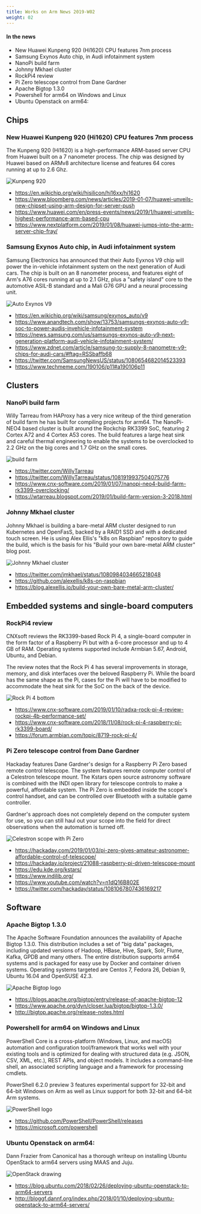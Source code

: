 ```yaml
---
title: Works on Arm News 2019-W02
weight: 02
---
```


#### In the news

* New Huawei Kunpeng 920 (Hi1620) CPU features 7nm process
* Samsung Exynos Auto chip, in Audi infotainment system
* NanoPi build farm
* Johnny Mkhael cluster
* RockPi4 review 
* Pi Zero telescope control from Dane Gardner
* Apache Bigtop 1.3.0
* Powershell for arm64 on Windows and Linux
* Ubuntu Openstack on arm64: 

## Chips

### New Huawei Kunpeng 920 (Hi1620) CPU features 7nm process

The Kunpeng 920 (Hi1620) is a high-performance ARM-based server CPU
from Huawei built on a 7 nanometer process. The chip was designed by Huawei 
based on ARMv8 architecture license and features 64 cores running
at up to 2.6 Ghz.

![Kunpeng 920](https://3s81si1s5ygj3mzby34dq6qf-wpengine.netdna-ssl.com/wp-content/uploads/2019/01/huawei-kunpeng-920-logo-bw.jpg)

* https://en.wikichip.org/wiki/hisilicon/hi16xx/hi1620
* https://www.bloomberg.com/news/articles/2019-01-07/huawei-unveils-new-chipset-using-arm-design-for-server-push
* https://www.huawei.com/en/press-events/news/2019/1/huawei-unveils-highest-performance-arm-based-cpu
* https://www.nextplatform.com/2019/01/08/huawei-jumps-into-the-arm-server-chip-fray/

### Samsung Exynos Auto chip, in Audi infotainment system

Samsung Electronics has announced that their Auto Eyxnos V9 chip will power
the in-vehicle infotainment system on the next generation of Audi cars.
The chip is built on an 8 nanometer process, and features eight
of Arm's A76 cores running at up to 2.1 GHz, plus a "safety island"
core to the automotive ASIL-B standard and a Mali G76 GPU and a
neural processing unit. 

![Auto Exynos V9](https://en.wikichip.org/w/images/thumb/1/16/exynos_auto_v9_%28front%29.png/400px-exynos_auto_v9_%28front%29.png)

* https://en.wikichip.org/wiki/samsung/exynos_auto/v9
* https://www.anandtech.com/show/13753/samsungs-exynos-auto-v9-soc-to-power-audis-invehicle-infotainment-system
* https://news.samsung.com/us/samsungs-exynos-auto-v9-next-generation-platform-audi-vehicle-infotainment-system/
* https://www.zdnet.com/article/samsung-to-supply-8-nanometre-v9-chips-for-audi-cars/#ftag=RSSbaffb68
* https://twitter.com/SamsungNewsUS/status/1080654682014523393
* https://www.techmeme.com/190106/p11#a190106p11

## Clusters

### NanoPi build farm

Willy Tarreau from HAProxy has a very nice writeup of the third
generation of build farm he has built for compiling projects for
arm64. The NanoPi-NEO4 based cluster is built around the Rockchip 
RK3399 SoC, featuring 2 Cortex A72 and 4 Cortex A53 cores. 
The build features a large heat sink and careful thermal
engineering to enable the systems to be overclocked to 2.2 GHz
on the big cores and 1.7 GHz on the small cores.

![build farm](https://pbs.twimg.com/media/DwO_crZXcAATl5i.jpg)

* https://twitter.com/WillyTarreau
* https://twitter.com/WillyTarreau/status/1081919937504075776
* https://www.cnx-software.com/2019/01/07/nanopi-neo4-build-farm-rk3399-overclocking/
* https://wtarreau.blogspot.com/2019/01/build-farm-version-3-2018.html


### Johnny Mkhael cluster

Johnny Mkhael is building a bare-metal ARM cluster designed to run
Kubernetes and OpenFasS, backed by a RAID1 SSD and with a dedicated touch screen.
He is using Alex Ellis's "k8s on Raspbian" repository to guide
the build, which is the basis for his "Build your own bare-metal ARM cluster"
blog post.

![Johnny Mkhael cluster](https://pbs.twimg.com/media/DwBtPXsX4AAFF7T.jpg)

* https://twitter.com/jmkhael/status/1080984034665218048
* https://github.com/alexellis/k8s-on-raspbian
* https://blog.alexellis.io/build-your-own-bare-metal-arm-cluster/

## Embedded systems and single-board computers

### RockPi4 review 

CNXsoft reviews the RK3399-based Rock Pi 4, a single-board computer
in the form factor of a Raspberry Pi but with a 6-core processor
and up to 4 GB of RAM. Operating systems supported include Armbian 5.67,
Android, Ubuntu, and Debian. 

The review notes that the Rock Pi 4 has several improvements in storage,
memory, and disk interfaces over the beloved Raspberry Pi. While the
board has the same shape as the Pi, cases for the Pi will have to
be modified to accommodate the heat sink for the SoC on the back of
the device.

![Rock Pi 4 bottom](https://www.cnx-software.com/wp-content/uploads/2019/01/Rock-Pi-4-Board-Bottom-Large.jpg)

* https://www.cnx-software.com/2019/01/10/radxa-rock-pi-4-review-rockpi-4b-performance-set/
* https://www.cnx-software.com/2018/11/08/rock-pi-4-raspberry-pi-rk3399-board/
* https://forum.armbian.com/topic/8719-rock-pi-4/

### Pi Zero telescope control from Dane Gardner

Hackaday features Dane Gardner's design for a Raspberry Pi Zero based
remote control telescope. The system features 
remote computer control of a Celestron telescope mount.
The Kstars open source astronomy software is combined with
the INDI open library for telescope controls to make a powerful,
affordable system. The Pi Zero is embedded
inside the scope's control handset, and can be controlled
over Bluetooth with a suitable game controller.

Gardner's approach does not completely
depend on the computer system for use, so you can still
haul out your scope into the field for direct observations
when the automation is turned off. 

![Celestron scope with Pi Zero](https://hackadaycom.files.wordpress.com/2018/12/Nexstar-Hand-Controller-w-RPi-Zero-W-and-INDI-0-42-screenshot-e1546306788681.png?w=800&zoom=2)

* https://hackaday.com/2019/01/03/pi-zero-gives-amateur-astronomer-affordable-control-of-telescope/
* https://hackaday.io/project/21088-raspberry-pi-driven-telescope-mount
* https://edu.kde.org/kstars/
* https://www.indilib.org/
* https://www.youtube.com/watch?v=n1dQ16B802E
* https://twitter.com/hackaday/status/1081067807436169217

## Software

### Apache Bigtop 1.3.0

The Apache Software Foundation announces the availability of
Apache Bigtop 1.3.0. This distribution includes a set of "big
data" packages, including updated versions of
Hadoop, HBase, Hive, Spark, Solr, Flume, Kafka, GPDB and many others.
The entire distribution supports arm64 systems and is packaged
for easy use by Docker and container driven systems.
Operating systems targeted are Centos 7, Fedora 26, Debian 9,
Ubuntu 16.04 and OpenSUSE 42.3.

![Apache Bigtop logo](https://bigtop.apache.org/images/bigtop-logo.png)

* https://blogs.apache.org/bigtop/entry/release-of-apache-bigtop-12
* https://www.apache.org/dyn/closer.lua/bigtop/bigtop-1.3.0/
* http://bigtop.apache.org/release-notes.html

### Powershell for arm64 on Windows and Linux

PowerShell Core is a cross-platform (Windows, Linux, and macOS) automation and configuration tool/framework that works well with your existing tools and is optimized for dealing with structured data (e.g. JSON, CSV, XML, etc.), REST APIs, and object models. It includes a command-line shell, an associated scripting language and a framework for processing cmdlets. 

PowerShell 6.2.0 preview 3 features experimental support
for 32-bit and 64-bit Windows on Arm as well as Linux 
support for both 32-bit and 64-bit Arm systems.

![PowerShell logo](https://www.powershellgallery.com/Content/Images/Branding/psgallerylogo.svg)

* https://github.com/PowerShell/PowerShell/releases
* https://microsoft.com/powershell

### Ubuntu Openstack on arm64: 

Dann Frazier from Canonical has a thorough writeup on installing
Ubuntu OpenStack to arm64 servers using MAAS and Juju. 

![OpenStack drawing](https://docs.google.com/drawings/d/e/2PACX-1vT-xonXQpJ4SDGDABNQKXV_i4XcW-9fy9zGCKQX07NwX174Ja3kCpho4eRvQnsy8Ij5UKB2KNWxoJl-/pub?w=1440&h=1080)

* https://blog.ubuntu.com/2018/02/26/deploying-ubuntu-openstack-to-arm64-servers
* http://bloggf.dannf.org/index.php/2018/01/10/deploying-ubuntu-openstack-to-arm64-servers/

